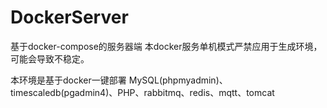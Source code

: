 # DockerServer
基于docker-compose的服务器端
本docker服务单机模式严禁应用于生成环境，可能会导致不稳定。


本环境是基于docker一键部署
MySQL(phpmyadmin)、timescaledb(pgadmin4)、PHP、rabbitmq、redis、mqtt、tomcat